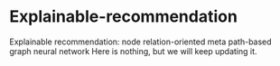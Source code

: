 # Explainable-recommendation
Explainable recommendation: node relation-oriented meta path-based graph neural network
Here is nothing, but we will keep updating it.
